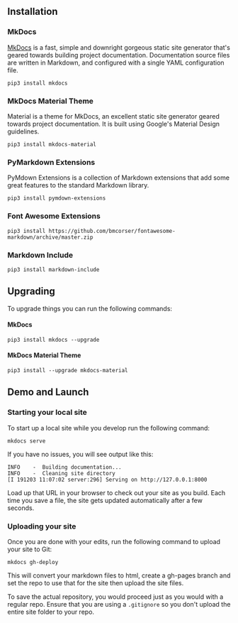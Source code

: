 ## Installation

### MkDocs

[MkDocs](https://squidfunk.github.io/mkdocs-material/) is a fast, simple and downright gorgeous static site generator that's geared towards building project documentation. Documentation source files are written in Markdown, and configured with a single YAML configuration file.

```
pip3 install mkdocs
```

### MkDocs Material Theme

Material is a theme for MkDocs, an excellent static site generator geared towards project documentation. It is built using Google's Material Design guidelines.

```
pip3 install mkdocs-material
```

### PyMarkdown Extensions

PyMdown Extensions is a collection of Markdown extensions that add some great features to the standard Markdown library.

```
pip3 install pymdown-extensions
```

### Font Awesome Extensions
```
pip3 install https://github.com/bmcorser/fontawesome-markdown/archive/master.zip
```

### Markdown Include
```
pip3 install markdown-include
```

## Upgrading

To upgrade things you can run the following commands:

#### MkDocs

```
pip3 install mkdocs --upgrade
```

#### MkDocs Material Theme
```
pip3 install --upgrade mkdocs-material
```

## Demo and Launch
### Starting your local site

To start up a local site while you develop run the following command:

```
mkdocs serve
```

If you have no issues, you will see output like this:

```
INFO    -  Building documentation...
INFO    -  Cleaning site directory
[I 191203 11:07:02 server:296] Serving on http://127.0.0.1:8000
```

Load up that URL in your browser to check out your site as you build. Each time you save a file, the site gets updated automatically after a few seconds.

### Uploading your site

Once you are done with your edits, run the following command to upload your site to Git:

```
mkdocs gh-deploy
```

This will convert your markdown files to html, create a gh-pages branch and set the repo to use that for the site then upload the site files.

To save the actual repository, you would proceed just as you would with a regular repo. Ensure that you are using a `.gitignore` so you don't upload the entire site folder to your repo.
